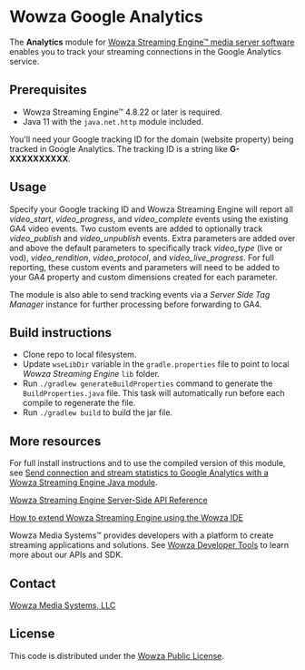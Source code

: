 # Wowza Google Analytics
The **Analytics** module for [Wowza Streaming Engine™ media server software](https://www.wowza.com/products/streaming-engine) enables you to track your streaming connections in the Google Analytics service.

## Prerequisites
* Wowza Streaming Engine™ 4.8.22 or later is required.
* Java 11 with the `java.net.http` module included.

You'll need your Google tracking ID for the domain (website property) being tracked in Google Analytics. The tracking ID is a string like **G-XXXXXXXXXX**.

## Usage
Specify your Google tracking ID and Wowza Streaming Engine will report all _video_start_, _video_progress_, and _video_complete_ events using the existing GA4 video events. Two custom events are added to optionally track _video_publish_ and _video_unpublish_ events.  Extra parameters are added over and above the default parameters to specifically track _video_type_ (live or vod), _video_rendition_, _video_protocol_, and _video_live_progress_.  For full reporting, these custom events and parameters will need to be added to your GA4 property and custom dimensions created for each parameter.

The module is also able to send tracking events via a _Server Side Tag Manager_ instance for further processing before forwarding to GA4.

## Build instructions
* Clone repo to local filesystem.
* Update `wseLibDir` variable in the `gradle.properties` file to point to local _Wowza Streaming Engine_ `lib` folder.
* Run `./gradlew generateBuildProperties` command to generate the `BuildProperties.java` file.  This task will automatically run before each compile to regenerate the file.
* Run `./gradlew build` to build the jar file.

## More resources
For full install instructions and to use the compiled version of this module, see [Send connection and stream statistics to Google Analytics with a Wowza Streaming Engine Java module](https://www.wowza.com/docs/how-to-send-connection-and-stream-statistics-to-google-analytics-analytics).

[Wowza Streaming Engine Server-Side API Reference](https://www.wowza.com/resources/serverapi/)

[How to extend Wowza Streaming Engine using the Wowza IDE](https://www.wowza.com/docs/how-to-extend-wowza-streaming-engine-using-the-wowza-ide)

Wowza Media Systems™ provides developers with a platform to create streaming applications and solutions. See [Wowza Developer Tools](https://www.wowza.com/developer) to learn more about our APIs and SDK.

## Contact
[Wowza Media Systems, LLC](https://www.wowza.com/contact)

## License
This code is distributed under the [Wowza Public License](/LICENSE.txt).
